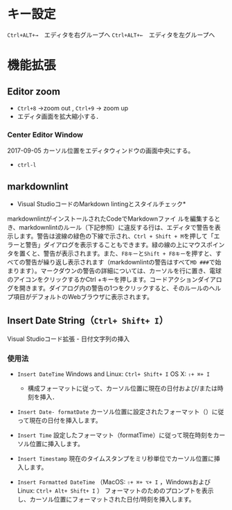 # キー設定
`Ctrl+ALT+→`　エディタを右グループへ
`Ctrl+ALT+←`　エディタを左グループへ


# 機能拡張

## Editor zoom
* `Ctrl+8` ->zoom out , `Ctrl+9`  -> zoom up
* エディタ画面を拡大縮小する．

### Center Editor Window

2017-09-05
カーソル位置をエディタウィンドウの画面中央にする。
* `ctrl-l`

## markdownlint

* Visual StudioコードのMarkdown lintingとスタイルチェック*

markdownlintがインストールされたCodeでMarkdownファイ ルを編集するとき、markdownlintのルール（下記参照）に違反する行は、エディタで警告を表示します。警告は波線の緑色の下線で示され、`Ctrl + Shift + M`を押して「エラーと警告」ダイアログを表示することもできます。緑の線の上にマウスポインタを置くと、警告が表示されます。また、`F8キー`と`Shift + F8キー`を押すと、すべての警告が繰り返し表示されます（markdownlintの警告はすべて`MD ###`で始まります）。マークダウンの警告の詳細については、カーソルを行に置き、電球のアイコンをクリックするかCtrl +キーを押します。コードアクションダイアログを開きます。ダイアログ内の警告の1つをクリックすると、そのルールのヘルプ項目がデフォルトのWebブラウザに表示されます。


## Insert Date String（`Ctrl+ Shift+ I`）

Visual Studioコード拡張 - 日付文字列の挿入

### 使用法

* `Insert DateTime` Windows and Linux: `Ctrl+ Shift+ I`  OS X: `⇧+ ⌘+ I`
  * 構成フォーマットに従って、カーソル位置に現在の日付および/または時刻を挿入．
* `Insert Date- formatDate` カーソル位置に設定されたフォーマット（）に従って現在の日付を挿入します。

* `Insert Time`  設定したフォーマット（formatTime）に従って現在時刻をカーソル位置に挿入します。
* `Insert Timestamp`  現在のタイムスタンプをミリ秒単位でカーソル位置に挿入します。
* `Insert Formatted DateTime`
（MacOS: `⇧+ ⌘+ ⌥+ I` ，WindowsおよびLinux: `Ctrl+ Alt+ Shift+ I` ）
フォーマットのためのプロンプトを表示し、カーソル位置にフォーマットされた日付/時刻を挿入します。



